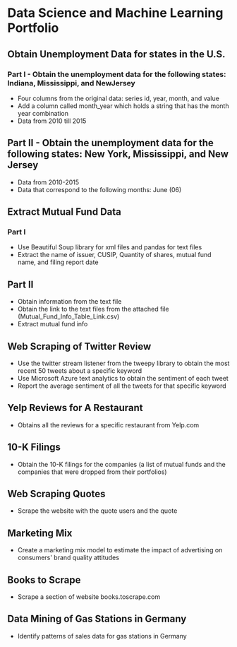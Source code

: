 # Data Science and Machine Learning Portfolio

## Obtain Unemployment Data for states in the U.S.
### Part I - Obtain the unemployment data for the following states: Indiana, Mississippi, and NewJersey 
- Four columns from the original data: series id, year, month, and value  
- Add a column called month_year which holds a string that has the month year combination 
- Data from 2010 till 2015

## Part II - Obtain the unemployment data for the following states: New York, Mississippi, and New Jersey
- Data from 2010-2015
- Data that correspond to the following months: June (06)


## Extract Mutual Fund Data
### Part I 
- Use  Beautiful Soup library for xml files and pandas for text files 
- Extract the name of issuer, CUSIP, Quantity of shares,  mutual fund name, and filing report date

## Part II
- Obtain information from the text file
- Obtain the link to the text files from the attached file (Mutual_Fund_Info_Table_Link.csv)
- Extract mutual fund info


## Web Scraping of Twitter Review
- Use the twitter stream listener from the tweepy library to obtain the most recent 50 tweets about a specific keyword 
- Use Microsoft Azure text analytics to obtain the sentiment of each tweet
- Report the average sentiment of all the tweets for that specific keyword


## Yelp Reviews for A Restaurant
- Obtains all the reviews for a specific restaurant from Yelp.com


## 10-K Filings
- Obtain the 10-K filings for the companies (a list of mutual funds and the companies that were dropped from their portfolios)


## Web Scraping Quotes
- Scrape the website with the quote users and the quote


## Marketing Mix
- Create a marketing mix model to estimate the impact of advertising on consumers' brand quality attitudes


## Books to Scrape
- Scrape a section of website books.toscrape.com 


## Data Mining of Gas Stations in Germany
- Identify patterns of sales data for gas stations in Germany
